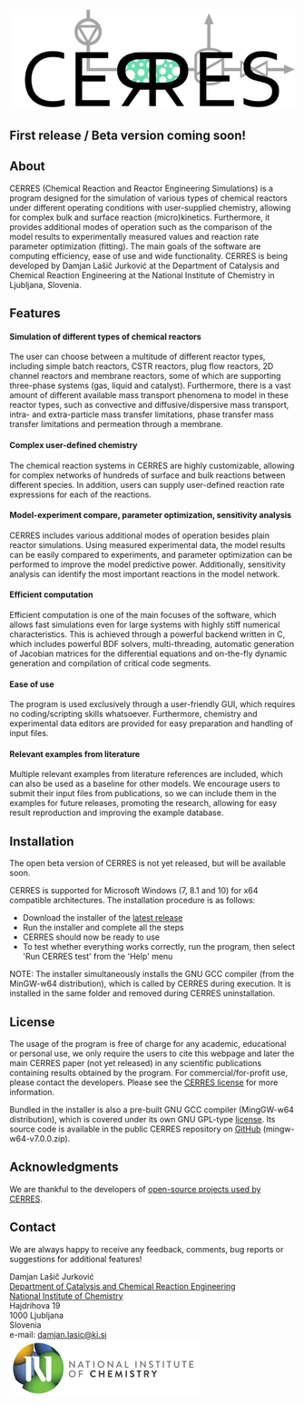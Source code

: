<p align="center">
  <img src="https://raw.githubusercontent.com/DamjanLasicJurkovic/CERRES_public/master/CERRES_logo_webpage.png" alt="CERRES logo image">
</p>

<link rel="shortcut icon" type="image/ico" href="favicon.ico">

## First release / Beta version coming soon!

## About
CERRES (Chemical Reaction and Reactor Engineering Simulations) is a program designed for the simulation of various types of chemical reactors under different operating conditions with user-supplied chemistry, allowing for complex bulk and surface reaction (micro)kinetics. Furthermore, it provides additional modes of operation such as the comparison of the model results to experimentally measured values and reaction rate parameter optimization (fitting). The main goals of the software are computing efficiency, ease of use and wide functionality. CERRES is being developed by Damjan Lašič Jurković at the Department of Catalysis and Chemical Reaction Engineering at the National Institute of Chemistry in Ljubljana, Slovenia.

## Features
#### Simulation of different types of chemical reactors
The user can choose between a multitude of different reactor types, including simple batch reactors, CSTR reactors, plug flow reactors, 2D channel reactors and membrane reactors, some of which are supporting three-phase systems (gas, liquid and catalyst). Furthermore, there is a vast amount of different available mass transport phenomena to model in these reactor types, such as convective and diffusive/dispersive mass transport, intra- and extra-particle mass transfer limitations, phase transfer mass transfer limitations and permeation through a membrane.
#### Complex user-defined chemistry
The chemical reaction systems in CERRES are highly customizable, allowing for complex networks of hundreds of surface and bulk reactions between different species. In addition, users can supply user-defined reaction rate expressions for each of the reactions.
#### Model-experiment compare, parameter optimization, sensitivity analysis
CERRES includes various additional modes of operation besides plain reactor simulations. Using measured experimental data, the model results can be easily compared to experiments, and parameter optimization can be performed to improve the model predictive power. Additionally, sensitivity analysis can identify the most important reactions in the model network.
#### Efficient computation
Efficient computation is one of the main focuses of the software, which allows fast simulations even for large systems with highly stiff numerical characteristics. This is achieved through a powerful backend written in C, which includes powerful BDF solvers, multi-threading, automatic generation of Jacobian matrices for the differential equations and on-the-fly dynamic generation and compilation of critical code segments.
#### Ease of use
The program is used exclusively through a user-friendly GUI, which requires no coding/scripting skills whatsoever. Furthermore, chemistry and experimental data editors are provided for easy preparation and handling of input files.
#### Relevant examples from literature
Multiple relevant examples from literature references are included, which can also be used as a baseline for other models. We encourage users to submit their input files from publications, so we can include them in the examples for future releases, promoting the research, allowing for easy result reproduction and improving the example database.

## Installation
The open beta version of CERRES is not yet released, but will be available soon.

CERRES is supported for Microsoft Windows (7, 8.1 and 10) for x64 compatible architectures. The installation procedure is as follows:
- Download the installer of the [latest release](https://github.com/DamjanLasicJurkovic/CERRES_public/releases/latest)
- Run the installer and complete all the steps
- CERRES should now be ready to use
- To test whether everything works correctly, run the program, then select 'Run CERRES test' from the 'Help' menu

NOTE: The installer simultaneously installs the GNU GCC compiler (from the MinGW-w64 distribution), which is called by CERRES during execution. It is installed in the same folder and removed during CERRES uninstallation.

## License
The usage of the program is free of charge for any academic, educational or personal use, we only require the users to cite this webpage and later the main CERRES paper (not yet released) in any scientific publications containing results obtained by the program. For commercial/for-profit use, please contact the developers. Please see the [CERRES license](https://www.cerres.org/LICENSE_CERRES.txt) for more information.

Bundled in the installer is also a pre-built GNU GCC compiler (MingGW-w64 distribution), which is covered under its own GNU GPL-type [license](https://www.cerres.org/LICENSE_MinGW-w64.txt). Its source code is available in the public CERRES repository on [GitHub](https://github.com/DamjanLasicJurkovic/CERRES_public) (mingw-w64-v7.0.0.zip).

## Acknowledgments
We are thankful to the developers of [open-source projects used by CERRES](https://www.cerres.org/libs.md).

## Contact
We are always happy to receive any feedback, comments, bug reports or suggestions for additional features!

Damjan Lašič Jurković<br>
[Department of Catalysis and Chemical Reaction Engineering](https://www.ki.si/en/departments/d13-department-of-catalysis-and-chemical-reaction-engineering/)<br>
[National Institute of Chemistry](https://www.ki.si/en/)<br>
Hajdrihova 19<br>
1000 Ljubljana<br>
Slovenia<br>
e-mail: damjan.lasic@ki.si<br>
![KI logo](https://raw.githubusercontent.com/DamjanLasicJurkovic/CERRES_public/master/KI_logo_small.png)
